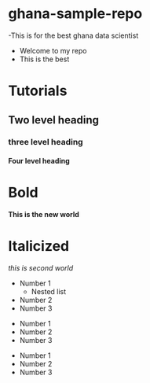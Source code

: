 # ghana-sample-repo
-This is for the best ghana data scientist
- Welcome to my repo
- This is the best


# Tutorials

## Two level heading

### three level heading

#### Four level heading

# Bold

**This is the new world**

# Italicized
_this is second world_

- Number 1
   - Nested list
- Number 2
- Number 3

* Number 1
* Number 2
* Number 3

+ Number 1
+ Number 2
+ Number 3
